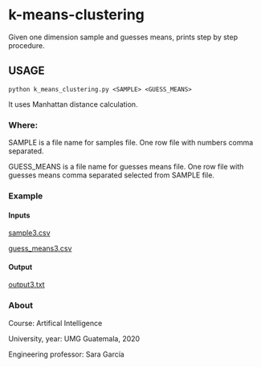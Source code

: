 # k-means-clustering
Given one dimension sample and guesses means, prints step by step procedure.

## USAGE

```
python k_means_clustering.py <SAMPLE> <GUESS_MEANS>
```

It uses Manhattan distance calculation.

### Where:

SAMPLE is a file name for samples file. One row file with numbers comma separated.

GUESS_MEANS is a file name for guesses means file.  One row file with guesses means comma separated selected from SAMPLE file.

### Example

#### Inputs

[sample3.csv](./sample3.csv)

[guess_means3.csv](./guess_means3.csv)

#### Output

[output3.txt](./output3.txt)


### About

Course: Artifical Intelligence

University, year: UMG Guatemala, 2020

Engineering professor: Sara García

